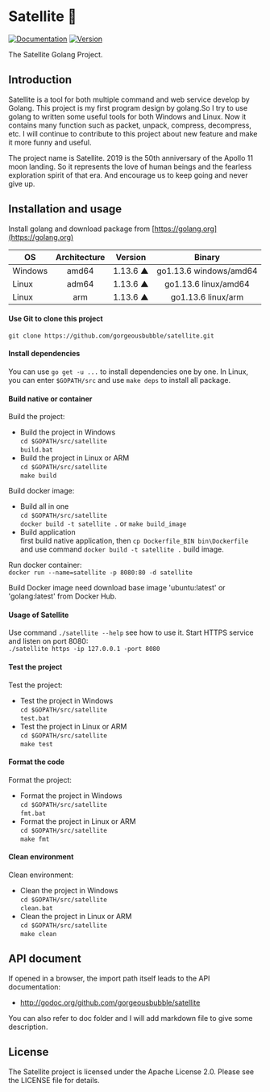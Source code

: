 # Satellite 🌠
[![Documentation](https://img.shields.io/badge/godoc-reference-blue.svg?style=flat-square)](http://godoc.org/github.com/gorgeousbubble/satellite)
[![Version](https://img.shields.io/github/release/gorgeousbubble/satellite.svg?style=flat-square)](https://github.com/gorgeousbubble/satellite/releases/latest)

The Satellite Golang Project.

## Introduction
Satellite is a tool for both multiple command and web service develop by Golang. This project is my first program design by golang.So I try to use golang to written some useful tools for both Windows and Linux. Now it contains many function such as packet, unpack, compress, decompress, etc. I will continue to contribute to this project about new feature and make it more funny and useful.

The project name is Satellite. 2019 is the 50th anniversary of the Apollo 11 moon landing. So it represents the love of human beings and the fearless exploration spirit of that era. And encourage us to keep going and never give up.

## Installation and usage
Install golang and download package from [https://golang.org](https://golang.org)  
  
  | OS            | Architecture  | Version  | Binary                  |
  | ------------- |:-------------:|:--------:| :---------------------: |
  | Windows       | amd64         | 1.13.6 ▲ | go1.13.6 windows/amd64  |
  | Linux         | adm64         | 1.13.6 ▲ | go1.13.6 linux/amd64    |
  | Linux         | arm           | 1.13.6 ▲ | go1.13.6 linux/arm      |

#### Use Git to clone this project  
  `git clone https://github.com/gorgeousbubble/satellite.git`  

#### Install dependencies  
  You can use `go get -u ...` to install dependencies one by one. In Linux, you can enter `$GOPATH/src` and use `make deps` to install all package.
  
#### Build native or container
Build the project:  
  * Build the project in Windows  
    `cd $GOPATH/src/satellite`  
    `build.bat`  
  * Build the project in Linux or ARM  
    `cd $GOPATH/src/satellite`  
    `make build`
    
Build docker image:  
  * Build all in one  
    `cd $GOPATH/src/satellite`  
    `docker build -t satellite .` or `make build_image`
  * Build application  
    first build native application, then `cp Dockerfile_BIN bin\Dockerfile` and use command `docker build -t satellite .` build image.
    
Run docker container:  
  `docker run --name=satellite -p 8080:80 -d satellite`  

Build Docker image need download base image 'ubuntu:latest' or 'golang:latest' from Docker Hub.

#### Usage of Satellite
Use command `./satellite --help` see how to use it. Start HTTPS service and listen on port 8080:  
  `./satellite https -ip 127.0.0.1 -port 8080`  
  
#### Test the project
Test the project:  
  * Test the project in Windows  
    `cd $GOPATH/src/satellite`  
    `test.bat`  
  * Test the project in Linux or ARM  
    `cd $GOPATH/src/satellite`  
    `make test`

#### Format the code
Format the project:  
  * Format the project in Windows  
    `cd $GOPATH/src/satellite`  
    `fmt.bat`  
  * Format the project in Linux or ARM  
    `cd $GOPATH/src/satellite`  
    `make fmt`
    
#### Clean environment
Clean environment:  
  * Clean the project in Windows  
    `cd $GOPATH/src/satellite`  
    `clean.bat`  
  * Clean the project in Linux or ARM  
    `cd $GOPATH/src/satellite`  
    `make clean`
    
## API document
If opened in a browser, the import path itself leads to the API documentation:  
  * http://godoc.org/github.com/gorgeousbubble/satellite
  
You can also refer to doc folder and I will add markdown file to give some description.
    
## License
The Satellite project is licensed under the Apache License 2.0. Please see the LICENSE file for details.
